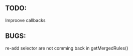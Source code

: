 TODO:
-----
Improove callbacks

BUGS:
-----
re-add selector are not comming back in getMergedRules()
